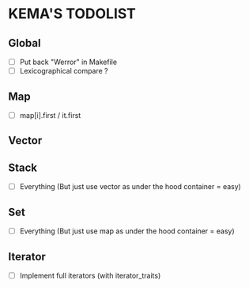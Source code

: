 # KEMA'S TODOLIST

## Global

- [ ] Put back "Werror" in Makefile
- [ ] Lexicographical compare ?

## Map

- [ ] map[i].first / it.first

## Vector

## Stack

- [ ] Everything (But just use vector as under the hood container = easy)

## Set

- [ ] Everything (But just use map as under the hood container = easy)

## Iterator

- [ ] Implement full iterators (with iterator_traits)
